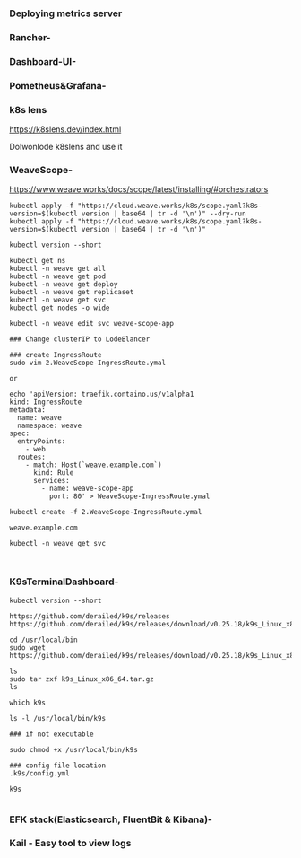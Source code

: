 
### Deploying metrics server



### Rancher-
### Dashboard-UI- 
### Pometheus&Grafana- 


### k8s lens  

https://k8slens.dev/index.html

Dolwonlode k8slens and use it 



### WeaveScope-

https://www.weave.works/docs/scope/latest/installing/#orchestrators

```
kubectl apply -f "https://cloud.weave.works/k8s/scope.yaml?k8s-version=$(kubectl version | base64 | tr -d '\n')" --dry-run
kubectl apply -f "https://cloud.weave.works/k8s/scope.yaml?k8s-version=$(kubectl version | base64 | tr -d '\n')"

kubectl version --short

kubectl get ns
kubectl -n weave get all
kubectl -n weave get pod
kubectl -n weave get deploy
kubectl -n weave get replicaset
kubectl -n weave get svc
kubectl get nodes -o wide

kubectl -n weave edit svc weave-scope-app

### Change clusterIP to LodeBlancer

### create IngressRoute
sudo vim 2.WeaveScope-IngressRoute.ymal

or 

echo 'apiVersion: traefik.containo.us/v1alpha1
kind: IngressRoute
metadata:
  name: weave
  namespace: weave
spec:
  entryPoints:
    - web
  routes:
    - match: Host(`weave.example.com`)
      kind: Rule
      services:
        - name: weave-scope-app
          port: 80' > WeaveScope-IngressRoute.ymal

kubectl create -f 2.WeaveScope-IngressRoute.ymal

weave.example.com

kubectl -n weave get svc



```
### K9sTerminalDashboard-

```
kubectl version --short

https://github.com/derailed/k9s/releases
https://github.com/derailed/k9s/releases/download/v0.25.18/k9s_Linux_x86_64.tar.gz

cd /usr/local/bin
sudo wget https://github.com/derailed/k9s/releases/download/v0.25.18/k9s_Linux_x86_64.tar.gz

ls
sudo tar zxf k9s_Linux_x86_64.tar.gz
ls

which k9s

ls -l /usr/local/bin/k9s

### if not executable

sudo chmod +x /usr/local/bin/k9s

### config file location
.k9s/config.yml

k9s


```


### EFK stack(Elasticsearch, FluentBit & Kibana)-

### Kail - Easy tool to view logs 





























